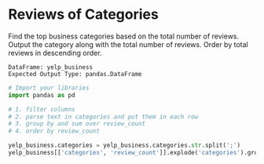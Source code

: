 # Reviews of Categories

Find the top business categories based on the total number of reviews. Output the category along with the total number of reviews. Order by total reviews in descending order.

```
DataFrame: yelp_business
Expected Output Type: pandas.DataFrame
```

```python
# Import your libraries
import pandas as pd

# 1. filter columns
# 2. parse text in categories and put them in each row
# 3. group by and sum over review_count
# 4. order by review_count

yelp_business.categories = yelp_business.categories.str.split(';')
yelp_business[['categories', 'review_count']].explode('categories').groupby('categories').sum().reset_index().sort_values('review_count', ascending=False)
```
